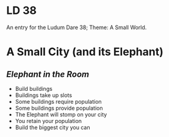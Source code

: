 LD 38
=====
An entry for the Ludum Dare 38; Theme: A Small World.

A Small City (and its Elephant)
==============================
*Elephant in the Room*
--------------------------------
* Build buildings
* Buildings take up slots
* Some buildings require population
* Some buildings provide population
* The Elephant will stomp on your city
* You retain your population
* Build the biggest city you can

